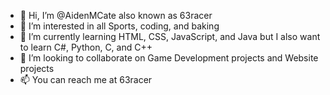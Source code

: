 - 👋 Hi, I’m @AidenMCate also known as 63racer
- 👀 I’m interested in all Sports, coding, and baking
- 🌱 I’m currently learning HTML, CSS, JavaScript, and Java but I also want to learn C#, Python, C, and C++
- 💞️ I’m looking to collaborate on Game Development projects and Website projects
- 📫 You can reach me at 63racer


<!---
AidenMCate/AidenMCate is a ✨ special ✨ repository because its `README.md` (this file) appears on your GitHub profile.
You can click the Preview link to take a look at your changes.
--->
